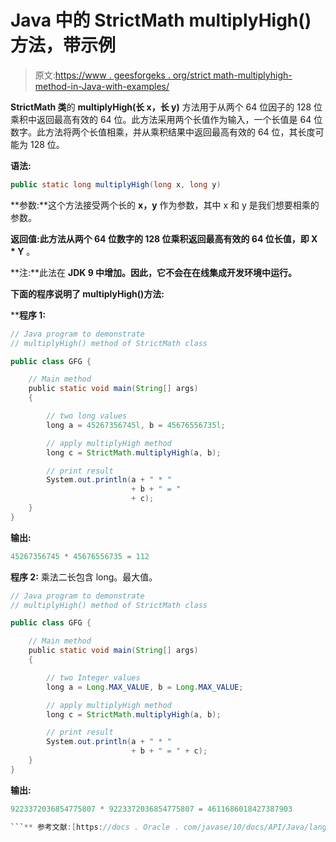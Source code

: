 # Java 中的 StrictMath multiplyHigh()方法，带示例

> 原文:[https://www . geesforgeks . org/strict math-multiplyhigh-method-in-Java-with-examples/](https://www.geeksforgeeks.org/strictmath-multiplyhigh-method-in-java-with-examples/)

**StrictMath 类**的 **multiplyHigh(长 x，长 y)** 方法用于从两个 64 位因子的 128 位乘积中返回最高有效的 64 位。此方法采用两个长值作为输入，一个长值是 64 位数字。此方法将两个长值相乘，并从乘积结果中返回最高有效的 64 位，其长度可能为 128 位。

**语法:**

```java
public static long multiplyHigh(long x, long y)
```

**参数:**这个方法接受两个长的 **x，y** 作为参数，其中 x 和 y 是我们想要相乘的参数。

**返回值:**此方法从两个 64 位数字的 128 位乘积**返回最高有效的 64 位长值，即 X * Y** 。

**注:**此法在 **JDK 9 中增加。因此，它不会在在线集成开发环境中运行。**

**下面的程序说明了 multiplyHigh()方法:**

 ****程序 1:**

```java
// Java program to demonstrate
// multiplyHigh() method of StrictMath class

public class GFG {

    // Main method
    public static void main(String[] args)
    {

        // two long values
        long a = 45267356745l, b = 45676556735l;

        // apply multiplyHigh method
        long c = StrictMath.multiplyHigh(a, b);

        // print result
        System.out.println(a + " * "
                           + b + " = "
                           + c);
    }
}
```

**输出:**

```java
45267356745 * 45676556735 = 112

```

**程序 2:** 乘法二长包含 long。最大值。

```java
// Java program to demonstrate
// multiplyHigh() method of StrictMath class

public class GFG {

    // Main method
    public static void main(String[] args)
    {

        // two Integer values
        long a = Long.MAX_VALUE, b = Long.MAX_VALUE;

        // apply multiplyHigh method
        long c = StrictMath.multiplyHigh(a, b);

        // print result
        System.out.println(a + " * "
                           + b + " = " + c);
    }
}
```

**输出:**

```java
9223372036854775807 * 9223372036854775807 = 4611686018427387903

```** 参考文献:[https://docs . Oracle . com/javase/10/docs/API/Java/lang/strict math . html # multiplyHigh(long，long)](https://docs.oracle.com/javase/10/docs/api/java/lang/StrictMath.html#multiplyHigh(long, long))